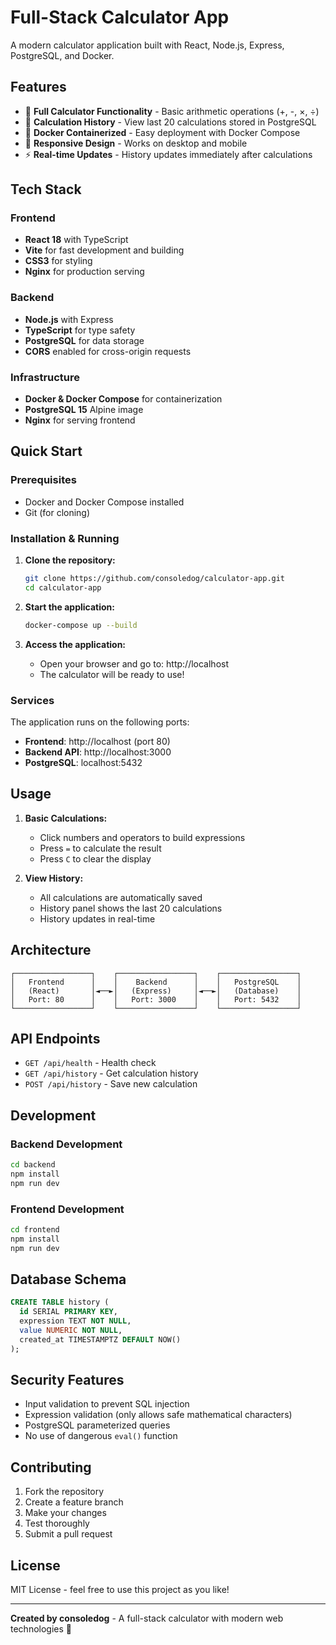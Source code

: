 # Full-Stack Calculator App

A modern calculator application built with React, Node.js, Express, PostgreSQL, and Docker.

## Features

- 🧮 **Full Calculator Functionality** - Basic arithmetic operations (+, -, ×, ÷)
- 📝 **Calculation History** - View last 20 calculations stored in PostgreSQL
- 🐳 **Docker Containerized** - Easy deployment with Docker Compose
- 🎨 **Responsive Design** - Works on desktop and mobile
- ⚡ **Real-time Updates** - History updates immediately after calculations

## Tech Stack

### Frontend
- **React 18** with TypeScript
- **Vite** for fast development and building
- **CSS3** for styling
- **Nginx** for production serving

### Backend
- **Node.js** with Express
- **TypeScript** for type safety
- **PostgreSQL** for data storage
- **CORS** enabled for cross-origin requests

### Infrastructure
- **Docker & Docker Compose** for containerization
- **PostgreSQL 15** Alpine image
- **Nginx** for serving frontend

## Quick Start

### Prerequisites
- Docker and Docker Compose installed
- Git (for cloning)

### Installation & Running

1. **Clone the repository:**
   ```bash
   git clone https://github.com/consoledog/calculator-app.git
   cd calculator-app
   ```

2. **Start the application:**
   ```bash
   docker-compose up --build
   ```

3. **Access the application:**
   - Open your browser and go to: http://localhost
   - The calculator will be ready to use!

### Services

The application runs on the following ports:
- **Frontend**: http://localhost (port 80)
- **Backend API**: http://localhost:3000
- **PostgreSQL**: localhost:5432

## Usage

1. **Basic Calculations:**
   - Click numbers and operators to build expressions
   - Press `=` to calculate the result
   - Press `C` to clear the display

2. **View History:**
   - All calculations are automatically saved
   - History panel shows the last 20 calculations
   - History updates in real-time

## Architecture

```
┌─────────────────┐    ┌─────────────────┐    ┌─────────────────┐
│   Frontend      │    │    Backend      │    │   PostgreSQL    │
│   (React)       │◄──►│   (Express)     │◄──►│   (Database)    │
│   Port: 80      │    │   Port: 3000    │    │   Port: 5432    │
└─────────────────┘    └─────────────────┘    └─────────────────┘
```

## API Endpoints

- `GET /api/health` - Health check
- `GET /api/history` - Get calculation history
- `POST /api/history` - Save new calculation

## Development

### Backend Development
```bash
cd backend
npm install
npm run dev
```

### Frontend Development
```bash
cd frontend
npm install
npm run dev
```

## Database Schema

```sql
CREATE TABLE history (
  id SERIAL PRIMARY KEY,
  expression TEXT NOT NULL,
  value NUMERIC NOT NULL,
  created_at TIMESTAMPTZ DEFAULT NOW()
);
```

## Security Features

- Input validation to prevent SQL injection
- Expression validation (only allows safe mathematical characters)
- PostgreSQL parameterized queries
- No use of dangerous `eval()` function

## Contributing

1. Fork the repository
2. Create a feature branch
3. Make your changes
4. Test thoroughly
5. Submit a pull request

## License

MIT License - feel free to use this project as you like!

---

**Created by consoledog** - A full-stack calculator with modern web technologies 🚀
